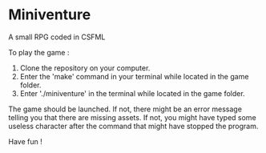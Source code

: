 # Miniventure
A small RPG coded in CSFML

To play the game :

1. Clone the repository on your computer.
2. Enter the 'make' command in your terminal while located in the game folder.
3. Enter './miniventure' in the terminal while located in the game folder.

The game should be launched. If not, there might be an error message telling you that there are missing assets.
If not, you might have typed some useless character after the command that might have stopped the program.

Have fun !
